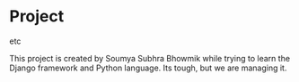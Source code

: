 # Project
etc


This project is created by Soumya Subhra Bhowmik while trying to learn the Django framework and Python language. Its tough, but we are managing it.
